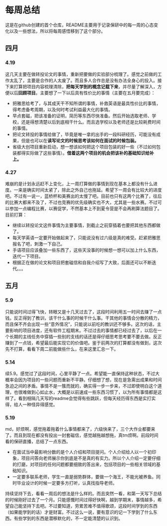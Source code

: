 # 每周总结

这是在github创建的首个仓库，README主要用于记录保研中的每一周的心态变化以及一些想法，所以将每周感悟移到了这个部分。

## 四月

### 4.19

这几天主要在做转投论文的事情，重新把要做的实验部分梳理了。感觉之前做的工作太乱了，主要是合作的人太废了。而且多人合作总是没有办法全身心的投入。接下来打算把项目内容梳理清除，**把每天学到的概念记载下来**，并尽量了解深入，方便以后**回顾项目**。主要想了一下以后具有性价比的事情（主要在五月要完成）：

+ 把雅思给考了，与其成天干不知所谓的事情，补救英语是最具性价比的事情，得考虑备考周期，以及何时考试利益最大化的事情。
+ 早点套磁，把该准备的证明，简历等东西尽快准备。然后开始选取老师、学校，还是得想清楚以后到底相干什么。而且选学校以及老师还是比较耗费时间的事情。
+ 把论文转投的事情给做了，毕竟是唯一拿的出手的一段科研经历，可能没有成果，但是也可以在**读写论文的时候思考该如何在面试的时候包装。**
+ 省级大创项目重新启动，想一想该如何把这个项目包装的好一些（不过如何包装都得实际做了这些事情）。**借着这两个项目的机会把该补的基础知识给补上。**

### 4.27

难崩的是计划永远赶不上变化，上一周打算做的事情到现在基本上都没有什么进度。一来是确实时间太紧了，除此之外自己也拖延。希望下一周会有比较大的进度吧。不过有一说一，蓝桥杯和美赛出的太慢了吧。目前也只有这两个比赛了，往后的比赛大都来不及了，不过也竞赛的优先级确实也不大，尤其是一些水赛。不过可以参加一点编程比赛，以赛促学，不然基本上不到夏令营是不会再刷算法题目了。目前打算：

+ 继续以转投论文这件事情为主要事情，到截止之前穿插着也要把其他东西都做了。
+ 每天学英语一定要开始做起来了，只能说没有过六级是真的难受。赶紧把雅思报名了吧，刺激一下自己。
+ 手语项目应该叠加一些东西了，这些天没事的时候想一想可以加上什么东西，迭代一下项目。
+ 根据正在做的论文和项目把套磁信和自我介绍写了大致，后面还可以不断迭代。。。

## 五月

### 5.9

只能说时间过得飞快，转眼又是十几天过去了，这段时间利用五一时间去赚了一点钱。反正得到了教训，该干什么事的时候干什么事。干其他的事情会分散的精力，而且保不齐会出现一些“意外情况”，只能说以前吃的教训还不够多。这次的话，主要影响的项目进度，还有软件工程期末。不过过去的事情都已经过去了，以后在一个长期的主线任务中穿插一些别的支线的话还是得仔细思考思考要不要去做。反正赚到了一点钱，希望最后能实现它的价值吧。鉴于前两次的打算都没有做到，这次先不打算，看看下周二前能做些什么，在来这里汇总一下。

### 5.14

续5.9。感觉过了这段时间，心里平静了一点。希望能一直保持这种状态，不过大概率会因为项目的一些问题而重新不平静。仔细想了想，现在是急需出成果和时间急迫之间的矛盾。事情不是一簇而就的，确实得一步一步来，不过即使明白这个道理，也很难做到心如止水，大概是以前速成一些东西习惯了，以为所有事情都是这样了。看到相隔几天写的readme会觉得有些跳跃，但每天经历得东西是实打实得，给人一种怪异得感觉。

### 5.19

md，好烦啊，感觉拖着拖着什么事情都来了，六级快来了，三个大作业都要来了。而且到现在都没有投出一封套磁信，感觉越拖越想拖，真tm烦啊。前段时间看的保研直播，总结了一点东西。

+ 在面试当中最影响分数的是个人介绍和项目提问。个人介绍给人以一个初印象，项目问答向老师展示你到底是不是真的有实力。所以个人介绍一定要仔细的打磨，对项目的任何问题都要细致的答出来，包括项目的一些相关领域的基础知识。
+ 一定要多联系老师，学生一直是弱势群体，要做一个海王，不能光被养鱼。同时毕业设计的时候一定要多方打听，认真找指导老师。

持续坚持下去，看看一周后的想法是什么样的。而且突然一看，和第一天写下总结的时候刚好过去了一个月。只能感慨时间过得好快啊，越到学期末，事情越多，希望自己能坚持下去吧。不过要知道，劳累苦难不值得歌颂，这段时间学到的东西（如果能学到的话）才是财富。不过这么一说，要有意识的记一下学到了什么东西。有些学到的东西是潜移默化的，不一定能清楚的认识到。